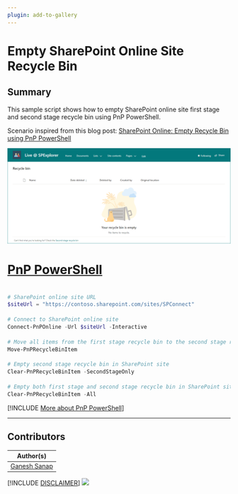 ```yaml
---
plugin: add-to-gallery
---
```


# Empty SharePoint Online Site Recycle Bin

## Summary

This sample script shows how to empty SharePoint online site first stage and second stage recycle bin using PnP PowerShell.

Scenario inspired from this blog post: [SharePoint Online: Empty Recycle Bin using PnP PowerShell](https://ganeshsanapblogs.wordpress.com/2023/03/29/empty-sharepoint-online-recycle-bin-using-pnp-powershell/)

![Outupt Screenshot](assets/output.png)

# [PnP PowerShell](#tab/pnpps)

```powershell

# SharePoint online site URL
$siteUrl = "https://contoso.sharepoint.com/sites/SPConnect"

# Connect to SharePoint online site
Connect-PnPOnline -Url $siteUrl -Interactive

# Move all items from the first stage recycle bin to the second stage recycle bin
Move-PnPRecycleBinItem

# Empty second stage recycle bin in SharePoint site
Clear-PnPRecycleBinItem -SecondStageOnly

# Empty both first stage and second stage recycle bin in SharePoint site
Clear-PnPRecycleBinItem -All

```

[!INCLUDE [More about PnP PowerShell](../../docfx/includes/MORE-PNPPS.md)]

***

## Contributors

| Author(s) |
|-----------|
| [Ganesh Sanap](https://ganeshsanapblogs.wordpress.com/) |

[!INCLUDE [DISCLAIMER](../../docfx/includes/DISCLAIMER.md)]
<img src="https://m365-visitor-stats.azurewebsites.net/script-samples/scripts/spo-empty-recycle-bin" aria-hidden="true" />
